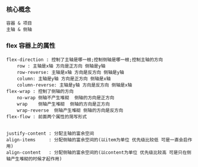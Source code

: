### 核心概念
    容器 & 项目
    主轴 & 侧轴
### flex 容器上的属性
    flex-direction : 控制了主轴是哪一根;控制侧轴是哪一根;控制主轴的方向
        row : 主轴是x轴 方向是正方向 侧轴是y轴
        row-reverse: 主轴是x轴 方向是反方向 侧轴是y轴
        column: 主轴是y轴 方向是正方向 侧轴是x轴
        column-reverse: 主轴是y轴 方向是反方向 侧轴是x轴
    flex-wrap : 控制了侧轴的方向
        no-wrap 侧轴不产生堆砌  侧轴的方向是正方向
        wrap    侧轴产生堆砌  侧轴的方向是正方向
        wrap-reverse  侧轴产生堆砌 侧轴的方向是反方向
    flex-flow : 前面两个属性的简写形式


    justify-content : 分配主轴的富余空间               
    align-items     : 分配侧轴的富余空间的(以item为单位 优先级比较低 可是一直会启作用)
    align-content   : 分配侧轴的富余空间的(以content为单位 优先级比较高 可是只在侧轴产生堆砌的时候才起作用)
